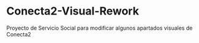 # Conecta2-Visual-Rework
Proyecto de Servicio Social para modificar algunos apartados visuales de Conecta2
